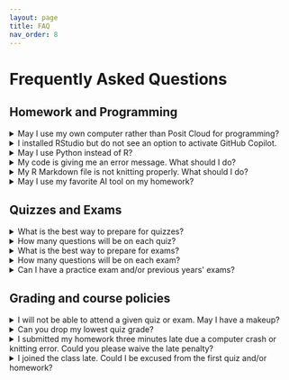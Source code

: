 ```yaml
---
layout: page
title: FAQ
nav_order: 8
---
```


# Frequently Asked Questions

## Homework and Programming

<details markdown="block">
  <summary> 
  May I use my own computer rather than Posit Cloud for programming?
  </summary>
Yes, you may use your own computer. In fact, if you want to try out GitHub Copilot (see [instructor statement on AI](https://katsevich-teaching.github.io/stat-4710-fall-2023/resources/ai/)), then you will *need* to use your own computer. However, you will be responsible for installing R and RStudio on your computer, as well as installing all of the R packages necessary to complete the homework. Due to limited teaching staff bandwidth, we will not be able to assist you with this process. However, Google and ChatGPT are great resources.
</details>

<details markdown="block">
    <summary> I installed RStudio but do not see an option to activate GitHub Copilot. </summary>
You probably installed the [released version of RStudio](https://posit.co/products/open-source/rstudio/). To get GitHub Copilot, you need to install the [latest development version of RStudio](https://dailies.rstudio.com/).
</details>

<details markdown="block">
    <summary> May I use Python instead of R?</summary>
No, you must use R for this course.
</details>

<details markdown="block">
    <summary> My code is giving me an error message. What should I do?</summary>
Read the error message carefully. Sometimes, the message will suggest a solution. If not, try Googling the error message. If this does not help, try asking ChatGPT. If you still need help, either post on [Ed Discussion](https://edstem.org/us/courses/44045/discussion/) or come to office hours.
</details>

<details markdown="block">
    <summary> My R Markdown file is not knitting properly. What should I do?</summary>
  
- Avoid using underscores or other special characters in chunk headers or figure/table captions.
- You might not have loaded all necessary R packages.
- Your R code may have bugs. Usually the error message will point you to a line number where the code broke. Debug your code by stepping through it line-by-line interactively before compiling your report.
- Try asking Google or ChatGPT for help.
- If you are stuck, post on [Ed Discussion](https://edstem.org/us/courses/44045/discussion/) or come to office hours and the teaching staff will assist you.
</details>

<details markdown="block">
    <summary> May I use my favorite AI tool on my homework?</summary>
Yes, you may. Please see the [Syllabus](https://apps.wharton.upenn.edu/syllabi/202330/STAT4710401/) and the [instructor statement on AI](https://katsevich-teaching.github.io/stat-4710-fall-2023/resources/ai/) for more information.
</details>

## Quizzes and Exams

<details markdown="block">
    <summary> What is the best way to prepare for quizzes?</summary>
The best way to prepare for quizzes is to work through the quiz practice questions and last year's quizzes, all available from the [main course webpage](https://katsevich-teaching.github.io/stat-4710-fall-2023/index.html) or [Canvas](https://canvas.upenn.edu/courses/1741618). Furthermore, students should have a strong conceptual understanding of all material from lectures. Students are encouraged to come to office hours to verify and solidify their understanding of the material.
</details>

<details markdown="block">
    <summary> How many questions will be on each quiz?</summary>
Quizzes will typically have ten questions each.
</details>

<details markdown="block">
    <summary> What is the best way to prepare for exams?</summary>
The best way to prepare for exams is the same as the best way to prepare for quizzes.
</details>

<details markdown="block">
    <summary> How many questions will be on each exam?</summary>
This is not decided yet, but there will likely be in the range of 20-30 questions per exam.
</details>

<details markdown="block">
    <summary> Can I have a practice exam and/or previous years' exams?</summary>
This is the first year that exams have this format, so there are no exams from previous years. Due to the limited time of the teaching staff, we are unable to write a practice exam for you. However, the exam questions will be of a similar style to quiz questions, so going through the quiz practice questions and the quiz questions from this year and last will be a good way to prepare for exams.
</details>

## Grading and course policies

<details markdown="block">
    <summary> I will not be able to attend a given quiz or exam. May I have a makeup?</summary>
We do not offer quiz or exam makeups. However, each student's lowest quiz grade will be dropped. Furthermore, each student may miss up to one quiz if the instructor approves the reason for the absence. Please see the [Syllabus](https://apps.wharton.upenn.edu/syllabi/202330/STAT4710401/) section "Policies concerning quizzes and exams" for more information.
</details>

<details markdown="block">
    <summary> Can you drop my lowest quiz grade?</summary>
Yes, your lowest quiz grade will automatically be dropped. Please see the [Syllabus](https://apps.wharton.upenn.edu/syllabi/202330/STAT4710401/) for more information.
</details>

<details markdown="block">
    <summary> I submitted my homework three minutes late due a computer crash or knitting error. Could you please waive the late penalty?</summary>
Your three free late days are intended to offset such circumstances. Once you use these free late days, each day late will come with a 10-point late penalty. Please see the [Syllabus](https://apps.wharton.upenn.edu/syllabi/202330/STAT4710401/) for more details on the late policy.
</details>

<details markdown="block">
    <summary> I joined the class late. Could I be excused from the first quiz and/or homework?</summary>
Students joining the class late are responsible for catching up. For this reason, no extra accommodations will be provided. However, you do have a total of three free late days for submitting homework and your lowest quiz score will be dropped.  
</details>



